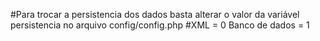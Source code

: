 #Para trocar a persistencia dos dados basta alterar o valor da variável  persistencia no arquivo config/config.php
#XML = 0 Banco de dados = 1
